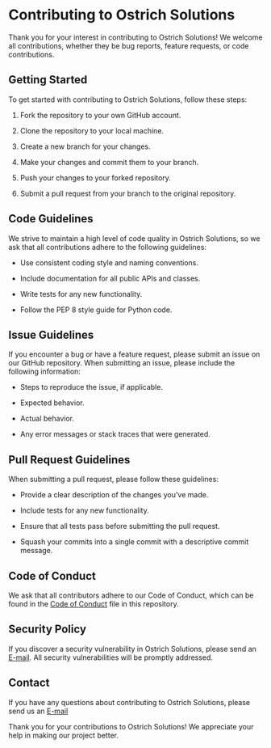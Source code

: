 # Contributing to Ostrich Solutions

Thank you for your interest in contributing to Ostrich Solutions! We welcome all contributions, whether they be bug reports, feature requests, or code contributions.

## Getting Started

To get started with contributing to Ostrich Solutions, follow these steps:

1. Fork the repository to your own GitHub account.

2. Clone the repository to your local machine.

3. Create a new branch for your changes.

4. Make your changes and commit them to your branch.

5. Push your changes to your forked repository.

6. Submit a pull request from your branch to the original repository.

## Code Guidelines

We strive to maintain a high level of code quality in Ostrich Solutions, so we ask that all contributions adhere to the following guidelines:

- Use consistent coding style and naming conventions.

- Include documentation for all public APIs and classes.

- Write tests for any new functionality.

- Follow the PEP 8 style guide for Python code.

## Issue Guidelines

If you encounter a bug or have a feature request, please submit an issue on our GitHub repository. When submitting an issue, please include the following information:

- Steps to reproduce the issue, if applicable.

- Expected behavior.

- Actual behavior.

- Any error messages or stack traces that were generated.

## Pull Request Guidelines

When submitting a pull request, please follow these guidelines:

- Provide a clear description of the changes you've made.

- Include tests for any new functionality.

- Ensure that all tests pass before submitting the pull request.

- Squash your commits into a single commit with a descriptive commit message.

## Code of Conduct

We ask that all contributors adhere to our Code of Conduct, which can be found in the [Code of Conduct](CODE_OF_CONDUCT.md) file in this repository.

## Security Policy

If you discover a security vulnerability in Ostrich Solutions, please send an [E-mail](mailto:mihir@thedatascienceguy.info?subject=Security%20Vulnerability). All security vulnerabilities will be promptly addressed.

## Contact

If you have any questions about contributing to Ostrich Solutions, please send us an [E-mail](mailto:mihir@thedatascienceguy.info?subject=Contribution%20Github)

Thank you for your contributions to Ostrich Solutions! We appreciate your help in making our project better.
